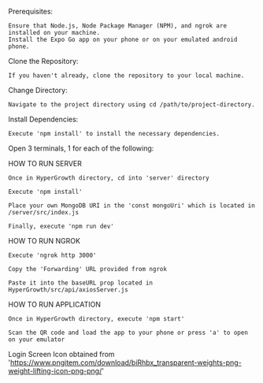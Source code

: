Prerequisites: 

    Ensure that Node.js, Node Package Manager (NPM), and ngrok are installed on your machine.
    Install the Expo Go app on your phone or on your emulated android phone.

Clone the Repository: 

    If you haven't already, clone the repository to your local machine.

Change Directory: 

    Navigate to the project directory using cd /path/to/project-directory.

Install Dependencies: 

    Execute 'npm install' to install the necessary dependencies.


Open 3 terminals, 1 for each of the following:

HOW TO RUN SERVER

    Once in HyperGrowth directory, cd into 'server' directory

    Execute 'npm install'

    Place your own MongoDB URI in the 'const mongoUri' which is located in /server/src/index.js

    Finally, execute 'npm run dev'

HOW TO RUN NGROK

    Execute 'ngrok http 3000'

    Copy the 'Forwarding' URL provided from ngrok 
    
    Paste it into the baseURL prop located in HyperGrowth/src/api/axiosServer.js

HOW TO RUN APPLICATION

    Once in HyperGrowth directory, execute 'npm start'

    Scan the QR code and load the app to your phone or press 'a' to open on your emulator



Login Screen Icon obtained from 'https://www.pngitem.com/download/biRhbx_transparent-weights-png-weight-lifting-icon-png-png/'
